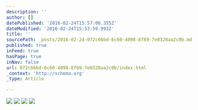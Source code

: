 ```yaml
---
description: ''
author: []
datePublished: '2016-02-24T15:57:06.355Z'
dateModified: '2016-02-24T15:53:59.993Z'
title: ''
sourcePath: _posts/2016-02-24-072c66bd-6c60-4098-8f69-7e0328aa2c0b.md
published: true
inFeed: true
hasPage: true
inNav: false
url: 072c66bd-6c60-4098-8f69-7e0328aa2c0b/index.html
_context: 'http://schema.org'
_type: Article

---
```

![](https://the-grid-user-content.s3-us-west-2.amazonaws.com/76530bd0-bdfb-4fa4-8323-35c118fe3cfa.png)
![](https://the-grid-user-content.s3-us-west-2.amazonaws.com/a89267e4-de02-4dd5-a7e0-db0a479a58e3.png)
![](https://the-grid-user-content.s3-us-west-2.amazonaws.com/b09cc944-8948-4ce8-b929-d41c73461e8d.png)
![](https://the-grid-user-content.s3-us-west-2.amazonaws.com/43dbdf64-e3e0-4c05-b81b-231b7bf6c770.png)